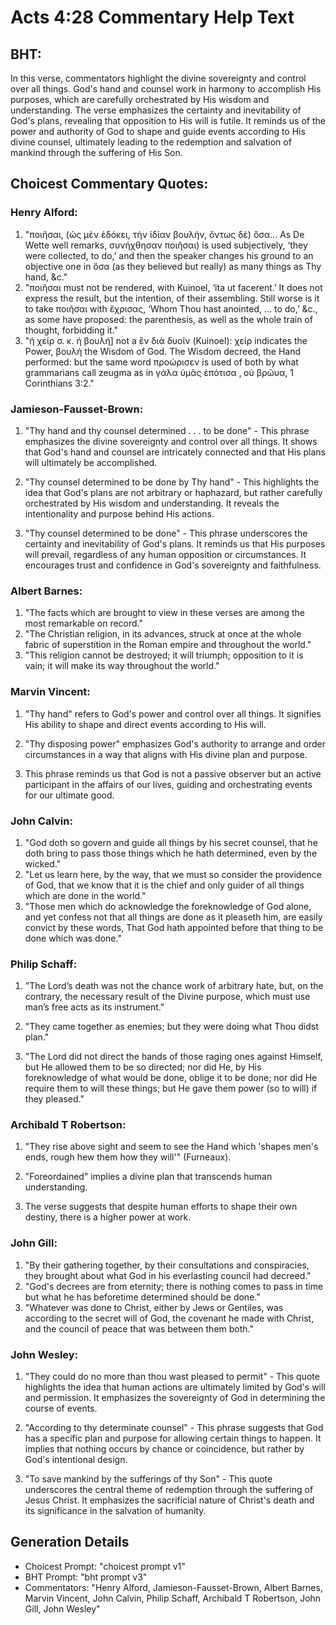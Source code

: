 # Acts 4:28 Commentary Help Text

## BHT:
In this verse, commentators highlight the divine sovereignty and control over all things. God's hand and counsel work in harmony to accomplish His purposes, which are carefully orchestrated by His wisdom and understanding. The verse emphasizes the certainty and inevitability of God's plans, revealing that opposition to His will is futile. It reminds us of the power and authority of God to shape and guide events according to His divine counsel, ultimately leading to the redemption and salvation of mankind through the suffering of His Son.

## Choicest Commentary Quotes:
### Henry Alford:
1. "ποιῆσαι, (ὡς μὲν ἐδόκει, τὴν ἰδίαν βουλήν, ὄντως δὲ) ὅσα... As De Wette well remarks, συνήχθησαν ποιῆσαι) is used subjectively, ‘they were collected, to do,’ and then the speaker changes his ground to an objective one in ὅσα (as they believed but really) as many things as Thy hand, &c."
2. "ποιῆσαι must not be rendered, with Kuinoel, ‘ita ut facerent.’ It does not express the result, but the intention, of their assembling. Still worse is it to take ποιῆσαι with ἔχρισας, ‘Whom Thou hast anointed, … to do,’ &c., as some have proposed: the parenthesis, as well as the whole train of thought, forbidding it."
3. "ἡ χείρ σ. κ. ἡ βουλή] not a ἓν διὰ δυοῖν (Kuinoel): χείρ indicates the Power, βουλή the Wisdom of God. The Wisdom decreed, the Hand performed: but the same word προώρισεν is used of both by what grammarians call zeugma as in γάλα ὑμᾶς ἐπότισα ‚ οὐ βρῶυα, 1 Corinthians 3:2."

### Jamieson-Fausset-Brown:
1. "Thy hand and thy counsel determined . . . to be done" - This phrase emphasizes the divine sovereignty and control over all things. It shows that God's hand and counsel are intricately connected and that His plans will ultimately be accomplished.

2. "Thy counsel determined to be done by Thy hand" - This highlights the idea that God's plans are not arbitrary or haphazard, but rather carefully orchestrated by His wisdom and understanding. It reveals the intentionality and purpose behind His actions.

3. "Thy counsel determined to be done" - This phrase underscores the certainty and inevitability of God's plans. It reminds us that His purposes will prevail, regardless of any human opposition or circumstances. It encourages trust and confidence in God's sovereignty and faithfulness.

### Albert Barnes:
1. "The facts which are brought to view in these verses are among the most remarkable on record."
2. "The Christian religion, in its advances, struck at once at the whole fabric of superstition in the Roman empire and throughout the world."
3. "This religion cannot be destroyed; it will triumph; opposition to it is vain; it will make its way throughout the world."

### Marvin Vincent:
1. "Thy hand" refers to God's power and control over all things. It signifies His ability to shape and direct events according to His will.

2. "Thy disposing power" emphasizes God's authority to arrange and order circumstances in a way that aligns with His divine plan and purpose.

3. This phrase reminds us that God is not a passive observer but an active participant in the affairs of our lives, guiding and orchestrating events for our ultimate good.

### John Calvin:
1. "God doth so govern and guide all things by his secret counsel, that he doth bring to pass those things which he hath determined, even by the wicked."
2. "Let us learn here, by the way, that we must so consider the providence of God, that we know that it is the chief and only guider of all things which are done in the world."
3. "Those men which do acknowledge the foreknowledge of God alone, and yet confess not that all things are done as it pleaseth him, are easily convict by these words, That God hath appointed before that thing to be done which was done."

### Philip Schaff:
1. "The Lord’s death was not the chance work of arbitrary hate, but, on the contrary, the necessary result of the Divine purpose, which must use man’s free acts as its instrument." 

2. "They came together as enemies; but they were doing what Thou didst plan."

3. "The Lord did not direct the hands of those raging ones against Himself, but He allowed them to be so directed; nor did He, by His foreknowledge of what would be done, oblige it to be done; nor did He require them to will these things; but He gave them power (so to will) if they pleased."

### Archibald T Robertson:
1. "They rise above sight and seem to see the Hand which 'shapes men's ends, rough hew them how they will'" (Furneaux).

2. "Foreordained" implies a divine plan that transcends human understanding.

3. The verse suggests that despite human efforts to shape their own destiny, there is a higher power at work.

### John Gill:
1. "By their gathering together, by their consultations and conspiracies, they brought about what God in his everlasting council had decreed."
2. "God's decrees are from eternity; there is nothing comes to pass in time but what he has beforetime determined should be done."
3. "Whatever was done to Christ, either by Jews or Gentiles, was according to the secret will of God, the covenant he made with Christ, and the council of peace that was between them both."

### John Wesley:
1. "They could do no more than thou wast pleased to permit" - This quote highlights the idea that human actions are ultimately limited by God's will and permission. It emphasizes the sovereignty of God in determining the course of events.

2. "According to thy determinate counsel" - This phrase suggests that God has a specific plan and purpose for allowing certain things to happen. It implies that nothing occurs by chance or coincidence, but rather by God's intentional design.

3. "To save mankind by the sufferings of thy Son" - This quote underscores the central theme of redemption through the suffering of Jesus Christ. It emphasizes the sacrificial nature of Christ's death and its significance in the salvation of humanity.


## Generation Details
- Choicest Prompt: "choicest prompt v1"
- BHT Prompt: "bht prompt v3"
- Commentators: "Henry Alford, Jamieson-Fausset-Brown, Albert Barnes, Marvin Vincent, John Calvin, Philip Schaff, Archibald T Robertson, John Gill, John Wesley"

